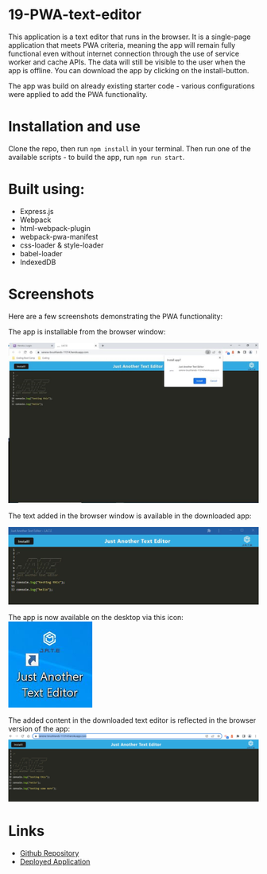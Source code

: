 # 19-PWA-text-editor

This application is a text editor that runs in the browser. It is a single-page application that meets PWA criteria, meaning the app will remain fully functional even without internet connection through the use of service worker and cache APIs. The data will still be visible to the user when the app is offline. You can download the app by clicking on the install-button.

The app was build on already existing starter code - various configurations were applied to add the PWA functionality.

# Installation and use

Clone the repo, then run `npm install` in your terminal. Then run one of the available scripts - to build the app, run `npm run start`.

# Built using:

- Express.js
- Webpack
- html-webpack-plugin
- webpack-pwa-manifest
- css-loader & style-loader
- babel-loader
- IndexedDB

# Screenshots

Here are a few screenshots demonstrating the PWA functionality:

The app is installable from the browser window:

![Install alert in browser window](./assets/PWA-installaion-alert-demo.JPG)

The text added in the browser window is available in the downloaded app:

![Data in downloaded app](./assets/PWA-installed.JPG)

The app is now available on the desktop via this icon:  
![PWA icon on desktop](./assets/PWA-desktop-icon.JPG)

The added content in the downloaded text editor is reflected in the browser version of the app:
![PWA updated browser](./assets/PWA-updated-content-browser.JPG)

# Links

- [Github Repository](https://github.com/HenniePenny/19-PWA-text-editor)
- [Deployed Application](https://serene-brushlands-11314.herokuapp.com/)
